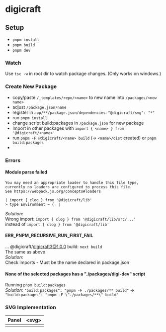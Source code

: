 # digicraft

## Setup
- ```pnpm install```
- ```pnpm build```
- ```pnpm dev```

### Watch
Use ```tsc -w``` in root dir to watch package changes. (Only works on windows.)

### Create New Package
- copy/paste ```/_templates/repo/<name>``` to new name into ```/packages/<new name>```
- adjust ```/package.json/name```
- register in ```app/**/package.json/dependencies```: ```"@digicraft/svg": "*"```
- run ```pnpm install```
- change script build:packages in ```/package.json``` for new package
- Import in other packages with ```import { <name> } from '@digicraft/<name>'```
- run ```pnpm -F @digicraft/<name> build``` (-> ```<name>/dist``` created)
or ```pnpm build:packages```
- 


### Errors
#### Module parse failed
```Module parse failed: Unexpected token (5:5)
You may need an appropriate loader to handle this file type, 
currently no loaders are configured to process this file.
See https://webpack.js.org/concepts#loaders

| import { clog } from '@digicraft/lib'  
> type Environment = {  |
```  
*Solution:*  
Wrong import: ```import { clog } from '@digicraft/lib/src/...'```  
instead of ```import { clog } from '@digicraft/lib'```

#### ERR_PNPM_RECURSIVE_RUN_FIRST_FAIL
... @digicraft/digicraft3@1.0.0 build: `next build`  
The same as above  
*Solution:*  
Check imports - Must be the name declared in package.json

#### None of the selected packages has a "./packages/digi-dev" script
Running ```pnpm build:packages```  
*Solution:*
```"build:packages": "pnpm -F ./packages/** build"``` -> ```"build:packages": "pnpm -F \"./packages/**\" build"```


### SVG Implementation
| Panel | &lt;svg> |
|-------|----------|
|       |          |

